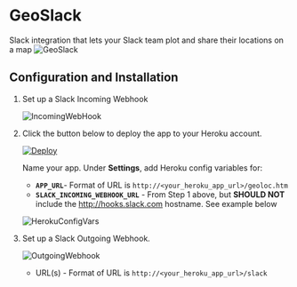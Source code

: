# GeoSlack
Slack integration that lets your Slack team plot and share their locations on a map
![GeoSlack](https://jfqcza.bn1301.livefilestore.com/y3pQJRaIZBHV3qkhOccesQeGC7mVlBmoicg2hu6oRh3sRQCjvcyGPwVcZAddSmg7VEOY5dmP81L8jDWjSUf6No7ZbPMMMIMYM2CeWnvjpR-J6pey0rjk3sINUpf-i7hnroO4iEVerwR-wlb2GEIRH4b6zv-L9bJVaO7MqEd8qJJ0Ow/00GeoSlack.PNG?psid=1)

## Configuration and Installation

1. Set up a Slack Incoming Webhook 

   ![IncomingWebHook](https://jfqcza.blu.livefilestore.com/y3pS2bZuHnSbgWHHXHpQZS_Bfaa9QhwGB4-yO2RnzmMI7kQABtLps38ZxraFZSYw8zm7sVp2vd5Xl0pFn9EALxS3z-a-XLSTJF9ne7C0MbppA2xKMO8NTaIEIepy2rvu_lkJyG9tW1YVodbJXY9K08hBHU1KiVlNEIypNMdcvXllxQ/SlackWebhookIncoming.PNG?psid=1)

2. Click the button below to deploy the app to your Heroku account.

   [![Deploy](https://www.herokucdn.com/deploy/button.png)](https://heroku.com/deploy)

   Name your app. Under __Settings__, add Heroku config variables for:
   - __`APP_URL`__- Format of URL is `http://<your_heroku_app_url>/geoloc.htm`
   - __`SLACK_INCOMING_WEBHOOK_URL`__ - From Step 1 above, but __SHOULD NOT__ include the http://hooks.slack.com hostname.  See example below
   
    ![HerokuConfigVars](https://jfqcza.bn1301.livefilestore.com/y3pPyLl-7abAiPAO4PN75-z-QeP6OtNwknYfP-ZLJC6UiwpJRWmuNgOYThIDQgWdE_JkscNpzg_o_B-lFu_jfyEoS5mTw7tFDATDCPGSrcCXWM2ISOxP0rYyEjx_vr2kglwTlmyardqQxf2250lPzZvY_UddtSNOmlabTbIHhX0Sc0/03GeoSlack.PNG?psid=1)
   
3. Set up a Slack Outgoing Webhook.  

    ![OutgoingWebhook](https://jfqcza.bn1301.livefilestore.com/y3pztbn3aZan2FzBqEG_qYOHGyk549uj3kaqHfs4B1PtNVBjfnnD3djUGLxb5Gl3gAzadxiHOsoH1TTc7j_i2mHOEXxWURZYv2nKbJS5ekGHoFA81Rlvj4NIRv-ahQiWMLSVjvIIkkeIEXMVq7VHgB4u33MJqMm2eu6pANZhoXZmgc/SlackWebhookOutgoing.PNG?psid=1)
    
    - URL(s) - Format of URL is `http://<your_heroku_app_url>/slack`